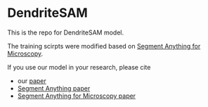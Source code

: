 # DendriteSAM
This is the repo for DendriteSAM model. 

The training scirpts were modified based on [Segment Anything for Microscopy](https://github.com/computational-cell-analytics/micro-sam). 

If you use our model in your research, please cite 
- our [paper]()
- [Segment Anything paper](https://arxiv.org/abs/2304.02643)
- [Segment Anything for Microscopy paper](https://www.biorxiv.org/content/10.1101/2023.08.21.554208v1.abstract)
